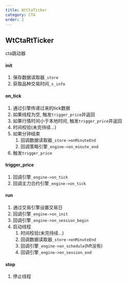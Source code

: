 ```yaml
---
title: WtCtaTicker
category: CTA
order: 2
---
```


## WtCtaRtTicker
cta跳动器

#### init
1. 保存数据读取器`_store`
2. 获取品种交易时间`_s_info`

#### on_tick
1. 通过引擎传递过来的tick数据
2. 如果线程为空, 触发`trigger_price`并返回
3. 如果行情时间小于本地时间, 触发`trigger_price`并返回
4. 时间校验(未完待续...)
5. 如果分钟结束
    1. 回调数据读取器`_store->onMinuteEnd`
    2. 回调策略引擎`_engine->on_minute_end`
6. 触发`trigger_price`

#### trigger_price
1. 回调引擎`_engine->on_tick`
2. 回调主力合约引擎`_engine->on_tick`

#### run
1. 通过交易引擎设置交易日
2. 回调引擎`_engine->on_init`
3. 回调引擎`_engine->on_session_begin`
4. 启动线程
    1. 时间校验(未完待续...)
    2. 回调数据读取器`_store->onMinuteEnd`
    3. 回调引擎`_engine->on_schedule`(hft没有)
    4. 回调引擎`_engine->on_session_end`

#### stop
1. 停止线程
